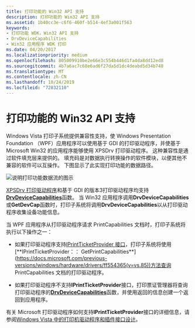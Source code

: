 ```yaml
---
title: 打印功能的 Win32 API 支持
description: 打印功能的 Win32 API 支持
ms.assetid: 1b40cc3e-c6f6-460f-b514-4ef3a001f563
keywords:
- 打印功能 WDK，Win32 API 支持
- DrvDeviceCapabilities
- Win32 应用程序 WDK 打印
ms.date: 04/20/2017
ms.localizationpriority: medium
ms.openlocfilehash: 805009910be2e66e3c554b446d1fa4da8dd12ed8
ms.sourcegitcommit: 4b7a6ac7c68e6ad6f27da5d1dc4deabd5d34b748
ms.translationtype: MT
ms.contentlocale: zh-CN
ms.lasthandoff: 10/24/2019
ms.locfileid: "72832110"
---
```

# <a name="win32-api-support-for-print-capabilities"></a>打印功能的 Win32 API 支持


Windows Vista 打印子系统提供兼容性支持，使 Windows Presentation Foundation （WPF）应用程序可以使用基于 GDI 的打印驱动程序，并使基于 Microsoft Win32 的应用程序能够使用 XPSDrv 打印驱动程序。 这种兼容性是通过软件填充层来提供的。 填充码是对数据执行转换操作的软件模块，以便其他不兼容的软件可以互操作。 下图显示了此实现打印功能的数据路径。

![说明打印功能数据流的图示](images/ptpccomp.gif)

[XPSDrv 打印驱动程序](xpsdrv-printer-drivers.md)和基于 GDI 的版本3打印驱动程序均支持[**DrvDeviceCapabilities**](https://docs.microsoft.com/windows-hardware/drivers/ddi/winddiui/nf-winddiui-drvdevicecapabilities)函数。 当 Win32 应用程序调用**DrvDeviceCapabilities**或**GetDevCap**函数时，打印子系统将调用**DrvDeviceCapabilities**以从打印驱动程序收集设备功能信息。

当 WPF 应用程序从打印驱动程序请求 PrintCapabilities 文档时，打印子系统将执行以下操作之一：

-   如果打印驱动程序支持[IPrintTicketProvider 接口](https://docs.microsoft.com/previous-versions/windows/hardware/drivers/ff554375(v=vs.85))，打印子系统将使用[**IPrintTicketProvider：： GetPrintCapabilities**](https://docs.microsoft.com/previous-versions/windows/hardware/drivers/ff554365(v=vs.85))方法查询 PrintCapabilities 文档的打印驱动程序。

-   如果打印驱动程序不支持**IPrintTicketProvider**接口，打印票证管理器将查询打印驱动程序的[**DrvDeviceCapabilities**](https://docs.microsoft.com/windows-hardware/drivers/ddi/winddiui/nf-winddiui-drvdevicecapabilities)函数，并使用返回的信息创建一个返回到应用程序。

有关 Microsoft 打印驱动程序如何支持**IPrintTicketProvider**接口的详细信息，请参阅[Windows Vista 中的打印机驱动程序和插件接口设计](printer-driver-and-plug-in-helper-interfaces.md)。

 

 




